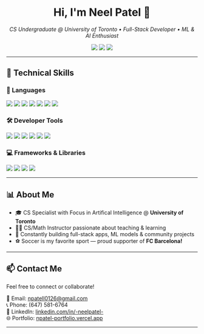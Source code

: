 <h1 align="center">Hi, I'm Neel Patel 👋</h1>

<p align="center">
  <em>CS Undergraduate @ University of Toronto • Full-Stack Developer • ML & AI Enthusiast</em>
</p>

<p align="center">
  <a href="https://npatel-portfolio.vercel.app" target="_blank"><img src="https://img.shields.io/badge/Portfolio-%23000000.svg?&style=for-the-badge&logo=vercel&logoColor=white" /></a>
  <a href="https://www.linkedin.com/in/-neelpatel-" target="_blank"><img src="https://img.shields.io/badge/LinkedIn-%230077B5.svg?&style=for-the-badge&logo=linkedin&logoColor=white" /></a>
  <a href="https://github.com/npatel0126" target="_blank"><img src="https://img.shields.io/badge/GitHub-%23121011.svg?&style=for-the-badge&logo=github&logoColor=white" /></a>
</p>

---

## 🚀 Technical Skills

### 🧠 Languages
<p align="left">
  <img src="https://img.shields.io/badge/Python-%2314354C.svg?&style=for-the-badge&logo=python&logoColor=white" />
  <img src="https://img.shields.io/badge/Java-%23ED8B00.svg?&style=for-the-badge&logo=java&logoColor=white" />
  <img src="https://img.shields.io/badge/HTML5-%23E34F26.svg?&style=for-the-badge&logo=html5&logoColor=white" />
  <img src="https://img.shields.io/badge/CSS3-%231572B6.svg?&style=for-the-badge&logo=css3&logoColor=white" />
  <img src="https://img.shields.io/badge/JavaScript-%23F7DF1E.svg?&style=for-the-badge&logo=javascript&logoColor=black" />
  <img src="https://img.shields.io/badge/TypeScript-%23007ACC.svg?&style=for-the-badge&logo=typescript&logoColor=white" />
  <img src="https://img.shields.io/badge/SQL-%230074D9.svg?&style=for-the-badge&logo=sqlite&logoColor=white" />
</p>

### 🛠 Developer Tools
<p align="left">
  <img src="https://img.shields.io/badge/Git-%23F05032.svg?&style=for-the-badge&logo=git&logoColor=white" />
  <img src="https://img.shields.io/badge/VS%20Code-%23007ACC.svg?&style=for-the-badge&logo=visual-studio-code&logoColor=white" />
  <img src="https://img.shields.io/badge/Eclipse-%232C2255.svg?&style=for-the-badge&logo=eclipse&logoColor=white" />
  <img src="https://img.shields.io/badge/WebStorm-%23000000.svg?&style=for-the-badge&logo=webstorm&logoColor=white" />
  <img src="https://img.shields.io/badge/Jupyter-%23F37626.svg?&style=for-the-badge&logo=jupyter&logoColor=white" />
  <img src="https://img.shields.io/badge/PyCharm-%23000000.svg?&style=for-the-badge&logo=pycharm&logoColor=white" />
</p>

### 💻 Frameworks & Libraries
<p align="left">
  <img src="https://img.shields.io/badge/React-%2361DAFB.svg?&style=for-the-badge&logo=react&logoColor=black" />
  <img src="https://img.shields.io/badge/Next.js-%23000000.svg?&style=for-the-badge&logo=next.js&logoColor=white" />
  <img src="https://img.shields.io/badge/Node.js-%23339933.svg?&style=for-the-badge&logo=node.js&logoColor=white" />
  <img src="https://img.shields.io/badge/TailwindCSS-%2306B6D4.svg?&style=for-the-badge&logo=tailwind-css&logoColor=white" />
</p>

---

## 📊 About Me

- 🎓 CS Specialist with Focus in Artifical Intelligence @ **University of Toronto**
- 👨‍🏫 CS/Math Instructor passionate about teaching & learning
- 🌱 Constantly building full-stack apps, ML models & community projects
- ⚽ Soccer is my favorite sport — proud supporter of **FC Barcelona!**

---

## 📫 Contact Me

Feel free to connect or collaborate!

📩 Email: npatell0126@gmail.com  
📞 Phone: (647) 581-6764  
🔗 LinkedIn: [linkedin.com/in/-neelpatel-](https://www.linkedin.com/in/-neelpatel-)  
🌐 Portfolio: [npatel-portfolio.vercel.app](https://npatel-portfolio.vercel.app)

---
